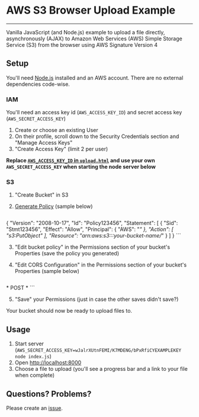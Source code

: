 # AWS S3 Browser Upload Example
---

Vanilla JavaScript (and Node.js) example to upload a file directly, asynchronously (AJAX) to Amazon Web Services (AWS) Simple Storage Service (S3) from the browser using AWS Signature Version 4

## Setup

You'll need [Node.js](http://nodejs.org/) installed and an AWS account. There are no external dependencies code-wise.

### IAM

You'll need an access key id (`AWS_ACCESS_KEY_ID`) and secret access key (`AWS_SECRET_ACCESS_KEY`)

1. Create or choose an existing User
2. On their profile, scroll down to the Security Credentials section and "Manage Access Keys"
3. "Create Access Key" (limit 2 per user)

**Replace [`AWS_ACCESS_KEY_ID` in `upload.html`](https://github.com/maxbeatty/aws-s3-browser-upload-example/blob/master/upload.html#L9) and use your own `AWS_SECRET_ACCESS_KEY` when starting the node server below**

### S3

1. "Create Bucket" in S3
2. [Generate Policy](http://awspolicygen.s3.amazonaws.com/policygen.html) (sample below)

    ```
{
  "Version": "2008-10-17",
  "Id": "Policy123456",
  "Statement": [
  {
    "Sid": "Stmt123456",
    "Effect": "Allow",
    "Principal": {
      "AWS": "*"
      },
      "Action": [
      "s3:PutObject"
      ],
      "Resource": "arn:aws:s3:::your-bucket-name/*"
    }
    ]
  }
    ```

3. "Edit bucket policy" in the Permissions section of your bucket's Properties (save the policy you generated)
4. "Edit CORS Configuration" in the Permissions section of your bucket's Properties (sample below)

    ```
<?xml version="1.0" encoding="UTF-8"?>
<CORSConfiguration xmlns="http://s3.amazonaws.com/doc/2006-03-01/">
  <CORSRule>
    <AllowedOrigin>*</AllowedOrigin>
    <AllowedMethod>POST</AllowedMethod>
    <AllowedHeader>*</AllowedHeader>
  </CORSRule>
</CORSConfiguration>
    ```

5. "Save" your Permissions (just in case the other saves didn't save?)

Your bucket should now be ready to upload files to.

## Usage

1. Start server (`AWS_SECRET_ACCESS_KEY=wJalrXUtnFEMI/K7MDENG/bPxRfiCYEXAMPLEKEY node index.js`)
2. Open [http://localhost:8000](http://localhost:8000)
3. Choose a file to upload (you'll see a progress bar and a link to your file when complete)

## Questions? Problems?

Please create an [issue](https://github.com/maxbeatty/aws-s3-browser-upload-example/issues).
